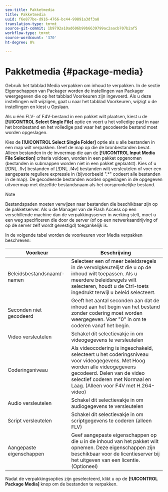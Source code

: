 ```yaml
---
seo-title: Pakketmedia
title: Pakketmedia
uuid: f6e877be-d916-4766-bc44-99891a3df3a8
translation-type: tm+mt
source-git-commit: 1b9792a10ad606b99b6639799ac2aacb707b2af5
workflow-type: tm+mt
source-wordcount: '370'
ht-degree: 0%

---
```



# Pakketmedia {#package-media}

Gebruik het tabblad Media verpakken om inhoud te verpakken. In de sectie Eigenschappen van Packager worden de instellingen van Packager weergegeven die op het tabblad Voorkeuren zijn ingevoerd. Als u deze instellingen wilt wijzigen, gaat u naar het tabblad Voorkeuren, wijzigt u de instellingen en kiest u Opslaan.

Als u één FLV- of F4V-bestand in een pakket wilt plaatsen, kiest u de **[!UICONTROL Select Single File]** optie en voert u het volledige pad in naar het bronbestand en het volledige pad waar het gecodeerde bestand moet worden opgeslagen.

Kies de **[!UICONTROL Select Single Folder]** optie als u alle bestanden in een map wilt verpakken. Geef de map op die de bronbestanden bevat. Alleen bestanden in de invoermap die aan de **[!UICONTROL Input Media File Selection]** criteria voldoen, worden in een pakket opgenomen (bestanden in submappen worden niet in een pakket geplaatst). Kies of u [!DNL .flv] bestanden of [!DNL .f4v] bestanden wilt versleutelen of voer een aangepaste reguliere expressie in (bijvoorbeeld &quot;.*&quot; codeert alle bestanden in de map). De gecodeerde bestanden worden opgeslagen in de opgegeven uitvoermap met dezelfde bestandsnaam als het oorspronkelijke bestand.

>[!NOTE]
>
>Bestandspaden moeten verwijzen naar bestanden die beschikbaar zijn op de pakketserver. Als u de Manager van de Flash Access op een verschillende machine dan de verpakkingsserver in werking stelt, moet u een weg specificeren die door de server (of op een netwerkaandrijving of op de server zelf wordt gevestigd) toegankelijk is.

In de volgende tabel worden de voorkeuren voor Media verpakken beschreven:

| Voorkeur | Beschrijving |
|---|---|
| Beleidsbestandsnaam/-namen | Selecteer een of meer beleidsregels in de vervolgkeuzelijst die u op de inhoud wilt toepassen. Als u meerdere beleidsregels wilt selecteren, houdt u de Ctrl-toets ingedrukt terwijl u beleid selecteert. |
| Seconden niet gecodeerd | Geeft het aantal seconden aan dat de inhoud aan het begin van het bestand zonder codering moet worden weergegeven. Voer &quot;0&quot; in om te coderen vanaf het begin. |
| Video versleutelen | Schakel dit selectievakje in om videogegevens te versleutelen |
| Coderingsniveau | Als videocodering is ingeschakeld, selecteert u het coderingsniveau voor videogegevens. Met Hoog worden alle videogegevens gecodeerd. Delen van de video selectief coderen met Normaal en Laag. (Alleen voor F4V met H.264-video) |
| Audio versleutelen | Schakel dit selectievakje in om audiogegevens te versleutelen |
| Script versleutelen | Schakel dit selectievakje in om scriptgegevens te coderen (alleen FLV) |
| Aangepaste eigenschappen | Geef aangepaste eigenschappen op die u in de inhoud van het pakket wilt opnemen. Deze eigenschappen zijn beschikbaar voor de licentieserver bij het uitgeven van een licentie. (Optioneel) |

Nadat de verpakkingsopties zijn geselecteerd, klikt u op de **[!UICONTROL Package Media]** knop om de bestanden te verpakken.
